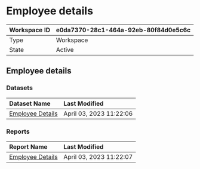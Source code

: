 



# Employee details

|Workspace ID|e0da7370-28c1-464a-92eb-80f84d0e5c6c|
| :--- | :--- |
|Type|Workspace|
|State|Active|

## Employee details

### Datasets

|Dataset Name|Last Modified|
| :--- | :--- |
|[Employee Details](../Datasets/Employee-Details.md)|April 03, 2023 11:22:06|

### Reports

|Report Name|Last Modified|
| :--- | :--- |
|[Employee Details](../Reports/Employee-Details.md)|April 03, 2023 11:22:07|
